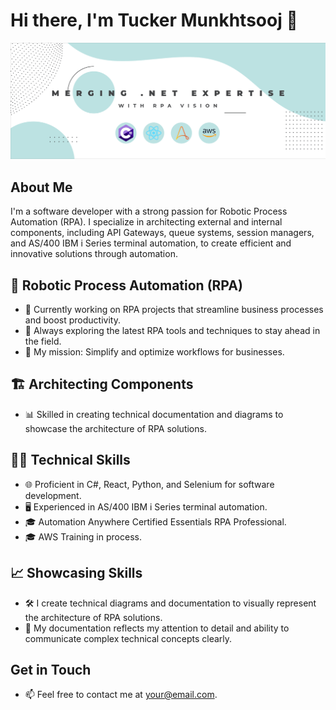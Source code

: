 # Hi there, I'm Tucker Munkhtsooj 👋
![My Profile Image](https://github.com/TuckerMunkh/TuckerMunkh/blob/main/4924433.png)

## About Me

I'm a software developer with a strong passion for Robotic Process Automation (RPA). I specialize in architecting external and internal components, including API Gateways, queue systems, session managers, and AS/400 IBM i Series terminal automation, to create efficient and innovative solutions through automation.

## 🤖 Robotic Process Automation (RPA)

- 💼 Currently working on RPA projects that streamline business processes and boost productivity.
- 🚀 Always exploring the latest RPA tools and techniques to stay ahead in the field.
- 🤖 My mission: Simplify and optimize workflows for businesses.

## 🏗️ Architecting Components

- 📊 Skilled in creating technical documentation and diagrams to showcase the architecture of RPA solutions.

## 👨‍💻 Technical Skills

- 🌐 Proficient in C#, React, Python, and Selenium for software development.
- 🖥️ Experienced in AS/400 IBM i Series terminal automation.
- 🎓 Automation Anywhere Certified Essentials RPA Professional.
- 🎓 AWS Training in process.

## 📈 Showcasing Skills

- 🛠️ I create technical diagrams and documentation to visually represent the architecture of RPA solutions.
- 📜 My documentation reflects my attention to detail and ability to communicate complex technical concepts clearly.

## Get in Touch

- 📫 Feel free to contact me at [your@email.com](mailto:your@email.com).
